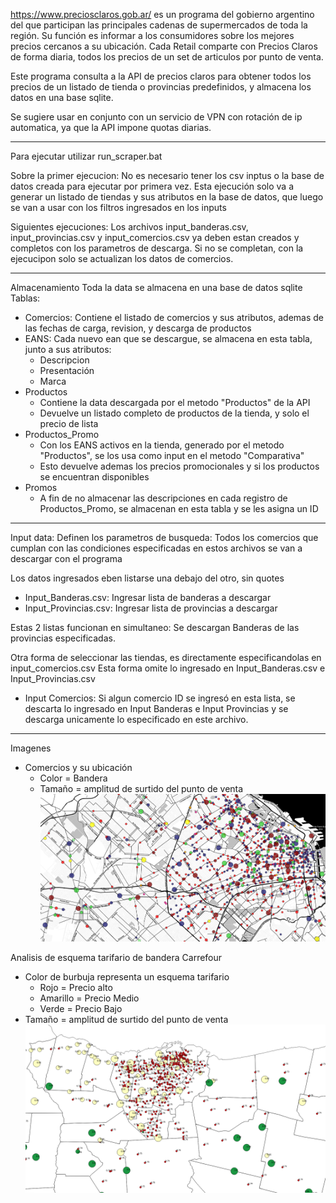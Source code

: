 https://www.preciosclaros.gob.ar/ es un programa del gobierno argentino del que participan las principales cadenas de supermercados 
de toda la región. Su función es informar a los consumidores sobre los mejores precios cercanos a su ubicación.
Cada Retail comparte con Precios Claros de forma diaria, todos los precios de un set de articulos por punto de venta.

Este programa consulta a la API de precios claros para obtener todos los precios de un listado de tienda o provincias predefinidos, 
y almacena los datos en una base sqlite. 

Se sugiere usar en conjunto con un servicio de VPN con rotación de ip automatica, ya que la API impone quotas diarias.

--------------------------------------------------------------------------------------------------------------------------------------

Para ejecutar utilizar run_scraper.bat

Sobre la primer ejecucion:
	No es necesario tener los csv inptus o la base de datos creada para ejecutar por primera vez.
	Esta ejecución solo va a generar un listado de tiendas y sus atributos en la base de datos, 
	 que luego se van a usar con los filtros ingresados en los inputs

Siguientes ejecuciones:
	Los archivos input_banderas.csv, input_provincias.csv y input_comercios.csv ya 
	deben estan creados y completos con los parametros de descarga.
	Si no se completan, con la ejecucipon solo se actualizan los datos de comercios.

--------------------------------------------------------------------------------------------------------------------------------------

Almacenamiento
Toda la data se almacena en una base de datos sqlite
Tablas:
- Comercios: Contiene el listado de comercios y sus atributos, ademas de las fechas de carga, revision, y descarga de productos
- EANS: Cada nuevo ean que se descargue, se almacena en esta tabla, junto a sus atributos:
	- Descripcion
	- Presentación
	- Marca
- Productos
	- Contiene la data descargada por el metodo "Productos" de la API
	- Devuelve un listado completo de productos de la tienda, y solo el precio de lista
- Productos_Promo
	- Con los EANS activos en la tienda, generado por el metodo "Productos", se los usa como input en el metodo "Comparativa"
	- Esto devuelve ademas los precios promocionales y si los productos se encuentran disponibles
- Promos
	- A fin de no almacenar las descripciones en cada registro de Productos_Promo, se almacenan en esta tabla y se les asigna un ID

--------------------------------------------------------------------------------------------------------------------------------------

Input data: 
Definen los parametros de busqueda: Todos los comercios que cumplan con las condiciones especificadas en estos
archivos se van a descargar con el programa

Los datos ingresados eben listarse una debajo del otro, sin quotes

- Input_Banderas.csv: Ingresar lista de banderas a descargar		
- Input_Provincias.csv: Ingresar lista de provincias a descargar

Estas 2 listas funcionan en simultaneo: Se descargan Banderas de las provincias especificadas.

Otra forma de seleccionar las tiendas, es directamente especificandolas en input_comercios.csv
Esta forma omite lo ingresado en Input_Banderas.csv e Input_Provincias.csv
- Input Comercios:
	Si algun comercio ID se ingresó en esta lista, se descarta lo ingresado en Input Banderas e Input Provincias
	 y se descarga unicamente lo especificado en este archivo.

--------------------------------------------------------------------------------------------------------------------------------------

Imagenes

- Comercios y su ubicación
	- Color = Bandera
	- Tamaño = amplitud de surtido del punto de venta
![testimage](https://github.com/rodram88/precios-claros-scraper/blob/master/images/comercios.PNG?raw=true)

Analisis de esquema tarifario de bandera Carrefour
- Color de burbuja representa un esquema tarifario
	- Rojo = Precio alto
	- Amarillo = Precio Medio
	- Verde = Precio Bajo
- Tamaño = amplitud de surtido del punto de venta
![testimage](https://github.com/rodram88/precios-claros-scraper/blob/master/images/esquema_tarifario_carrefour.png?raw=true)


